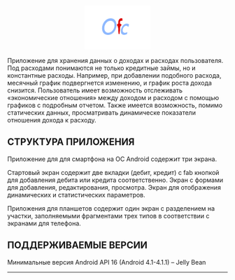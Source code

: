 <p align="center"><img src="res/logo/ofc2.png" width="150" height="100"/></p>




Приложение для хранения данных о доходах и расходах пользователя. 
Под расходами понимаются не только кредитные займы, но и константные расходы. 
Например, при добавлении подобного расхода, месячный график подвергнется изменению, и график роста дохода снизится. 
Пользователь имеет возможность отслеживать «экономические отношения» между доходом и расходом с помощью графиков с подробным отчетом. 
Также имеется возможность, помимо статических данных, просматривать динамическе показатели отношения дохода к расходу.


СТРУКТУРА ПРИЛОЖЕНИЯ
------------

Приложение для для смартфона на ОС Android содержит три экрана. 

Стартовый экран содержит две вкладки (дебит, кредит) с fab кнопкой для добавления дебита или кредита соответственно. 
Экран с формами для добавления, редактирования, просмотра.
Экран для отображения динамических и статистических параметров.

Приложения для планшетов содержит один экран с разделением на участки,
заполняемыми фрагментами трех типов в соответствии с экранами для телефона.


ПОДДЕРЖИВАЕМЫЕ ВЕРСИИ
------------

Минимальные версия Android API 16 (Android 4.1-4.1.1) – Jelly Bean



-----------

